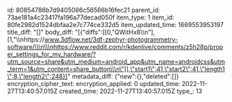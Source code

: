 id: 80854786b7d9405086c56566b16fec21
parent_id: 73ae181a4c23417fa196a77decad050f
item_type: 1
item_id: 80fe2982d1524dbfaa2e7c774ce332d5
item_updated_time: 1669553953197
title_diff: "[]"
body_diff: "[{\"diffs\":[[0,\"QWitHx8\\\n\"],[1,\"\\\nhttps://www.3dflow.net/3df-zephyr-photogrammetry-software/\\\n\\\nhttps://www.reddit.com/r/kdenlive/comments/z5h28p/proper_settings_for_my_hardware/?utm_source=share&utm_medium=android_app&utm_name=androidcss&utm_term=1&utm_content=share_button\\\n\"]],\"start1\":41,\"start2\":41,\"length1\":8,\"length2\":248}]"
metadata_diff: {"new":{},"deleted":[]}
encryption_cipher_text: 
encryption_applied: 0
updated_time: 2022-11-27T13:40:57.015Z
created_time: 2022-11-27T13:40:57.015Z
type_: 13